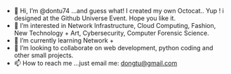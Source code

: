 - 👋 Hi, I’m @dontu74 ...and guess what! I created my own Octocat.. Yup ! i designed at the Github Universe Event. Hope you like it.
- 👀 I’m interested in Network Infrastructure, Cloud Computing, Fashion, New Technology + Art, Cybersecurity, Computer Forensic Science.
- 🌱 I’m currently learning Network +
- 💞️ I’m looking to collaborate on web development, python coding and other small projects.
- 📫 How to reach me ...just email me: dongtu@gmail.com

<!---
dontu74/dontu74 is a ✨ special ✨ repository because its `README.md` (this file) appears on your GitHub profile.
You can click the Preview link to take a look at your changes.
--->

